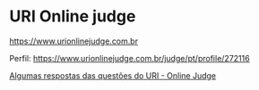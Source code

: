 # URI Online judge
https://www.urionlinejudge.com.br

Perfil: https://www.urionlinejudge.com.br/judge/pt/profile/272116

[Algumas respostas das questões do URI - Online Judge](/simeithander/uri-online-judge/blob/master/questions)

